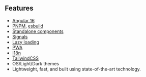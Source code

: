 ##  Features

- [Angular 16](https://angular.io/docs)
- [PNPM](https://pnpm.io/), [esbuild](https://esbuild.github.io/)
- [Standalone components](https://angular.io/guide/standalone-components)
- [Signals](https://angular.io/guide/signals)
- [Lazy loading](https://angular.io/guide/lazy-loading-ngmodules)
- [PWA](https://angular.io/guide/service-worker-getting-started)
- [I18n](https://ngneat.github.io/transloco/)
- [TailwindCSS](https://tailwindcss.com/)
- OS/Light/Dark themes
- Lightweight, fast, and built using state-of-the-art technology.
